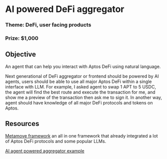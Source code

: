 # AI powered DeFi aggregator

### Theme: DeFi, user facing products

### Prize: $1,000

## Objective

An agent that can help you interact with Aptos DeFi using natural language.

Next generational of DeFi aggregator or frontend should be powered by AI agents, users should be able to use all major Aptos DeFi within a single interface with LLM. For example, I asked agent to swap 1 APT to 5 USDC, the agent will find the best route and execute the transaction for me, and show me a preview of the transaction then ask me to sign it. In another way, agent should have knowledge of all major DeFi protocols and tokens on Aptos.

## Resources

[Metamove framework](https://metamove.build/) an all in one framework that already integrated a lot of Aptos DeFi protocols and some popular LLMs.

[AI agent powered aggregator example](https://antikythera.io/)
